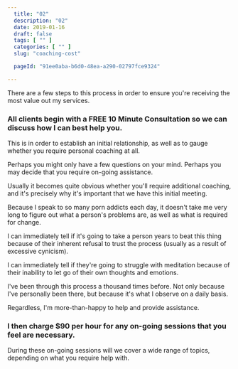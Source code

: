 ```yaml
---
  title: "02"
  description: "02"
  date: 2019-01-16
  draft: false
  tags: [ "" ]
  categories: [ "" ]
  slug: "coaching-cost"

  pageId: "91ee0aba-b6d0-48ea-a290-02797fce9324"

---
```


There are a few steps to this process in order to ensure you're receiving the most value out my services.

### All clients begin with a FREE 10 Minute Consultation so we can discuss how I can best help you.

This is in order to establish an initial relationship, as well as to gauge whether you require personal coaching at all. 

Perhaps you might only have a few questions on your mind. Perhaps you may decide that you require on-going assistance. 

Usually it becomes quite obvious whether you'll require additional coaching, and it's precisely why it's important that we have this initial meeting.

Because I speak to so many porn addicts each day, it doesn't take me very long to figure out what a person's problems are, as well as what is required for change.

I can immediately tell if it's going to take a person years to beat this thing because of their inherent refusal to trust the process (usually as a result of excessive cynicism).

I can immediately tell if they're going to struggle with meditation because of their inability to let go of their own thoughts and emotions.

I've been through this process a thousand times before. Not only because I've personally been there, but because it's what I observe on a daily basis.

Regardless, I'm more-than-happy to help and provide assistance.


### I then charge $90 per hour for any on-going sessions that you feel are necessary.


During these on-going sessions will we cover a wide range of topics, depending on what you require help with. 



<!-- However, for the particularly stubborn (certainly I was one of them) on-going sessions can be helpful to keep you on track and have someone tell it to you straight.

In almost all cases, the issue with stubborn clients is that they'll refuse to stick to the routine, and then complain about relapsing as if they could have never seen it coming.

Ah yes, the great veneer of denial, sticking out it's ugly head as it cackles at you like a murder of crows. Been there before. It sucks. I totally get it. Let's change that.

You distrust the process. You lose. It's that simple. I've said it a million times before, and I'll say it for another million if I have to. -->




<!-- If however you believe you require long-term support, then please checkout my Patreon for more information, which will provide you with the most value long-term.

Each tier provides a different level of benefit and service, depending on how much support you believe you need.

Basic on-going Patreon support begins at $25 a month. More details can be found on our <a class="link" href="/premium">Premium page</a> or on the <a class="link" href="https://www.patreon.com/neverfapdeluxe">NeverFap Deluxe Patreon page</a> itself. -->
